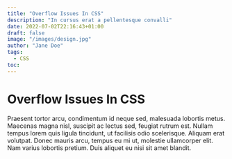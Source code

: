```yaml
---
title: "Overflow Issues In CSS"
description: "In cursus erat a pellentesque convalli"
date: 2022-07-02T22:16:43+01:00
draft: false
image: "/images/design.jpg"
author: "Jane Doe"
tags:
  - CSS
toc:
---
```

# Overflow Issues In CSS

Praesent tortor arcu, condimentum id neque sed, malesuada lobortis metus. Maecenas magna nisl,
suscipit ac lectus sed, feugiat rutrum est. Nullam tempus lorem quis ligula tincidunt, ut
facilisis odio scelerisque. Aliquam erat volutpat. Donec mauris arcu, tempus eu mi ut, molestie
ullamcorper elit. Nam varius lobortis pretium. Duis aliquet eu nisi sit amet blandit.
